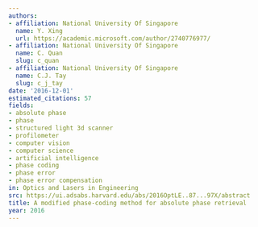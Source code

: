 ```yaml
---
authors:
- affiliation: National University Of Singapore
  name: Y. Xing
  url: https://academic.microsoft.com/author/2740776977/
- affiliation: National University Of Singapore
  name: C. Quan
  slug: c_quan
- affiliation: National University Of Singapore
  name: C.J. Tay
  slug: c_j_tay
date: '2016-12-01'
estimated_citations: 57
fields:
- absolute phase
- phase
- structured light 3d scanner
- profilometer
- computer vision
- computer science
- artificial intelligence
- phase coding
- phase error
- phase error compensation
in: Optics and Lasers in Engineering
src: https://ui.adsabs.harvard.edu/abs/2016OptLE..87...97X/abstract
title: A modified phase-coding method for absolute phase retrieval
year: 2016
---
```

